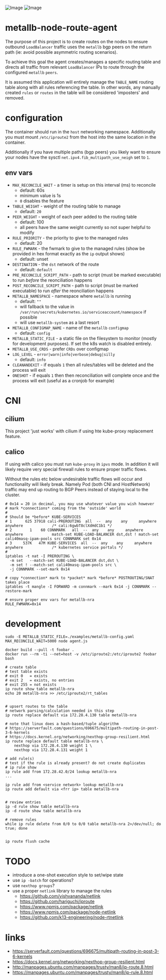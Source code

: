 ![Image](https://img.shields.io/docker/pulls/travisghansen/metallb-node-route-agent.svg)
![Image](https://img.shields.io/github/actions/workflow/status/travisghansen/metallb-node-route-agent/main.yml?branch=master&style=flat-square)

# metallb-node-route-agent

The purpose of this project is to create routes on the nodes to ensure outbound
`LoadBalancer` traffic uses the `metallb` bgp peers on the return path (ie:
avoid possible asymmetric routing scenarios).

To achieve this goal the agent creates/manages a specific routing table and
directs all traffic from relevant `LoadBalancer` IPs to route through the
configured `metallb` `peers`.

It is assumed this application will entirely manage the `TABLE_NAME` routing
table along with all rules referencing the table. In other words, any manually
created `rules` or `routes` in the table will be considered 'imposters' and
removed.

# configuration

The container should run in the `host` networking namespace. Additionally you
must mount `/etc/iproute2` from the host into the same location in the
container.

Additionally if you have multiple paths (bgp peers) you likely want to ensure
your nodes have the sysctl `net.ipv4.fib_multipath_use_neigh` set to `1`.

## env vars

- `MAX_RECONCILE_WAIT` - a timer is setup on this interval (ms) to reconcile
  - default: 60s
  - minimum value is 1s
  - `0` disables the feature
- `TABLE_WEIGHT` - weight of the routing table to manage
  - default: `20`
- `PEER_WEIGHT` - weight of each peer added to the routing table
  - default: 100
  - all peers have the same weight currently so not super helpful to modify
- `RULE_PRIORITY` - the priority to give to the managed rules
  - default: 20
- `RULE_FWMARK` - the fwmark to give to the managed rules (show be provided in
  hex format exactly as the `ip` output shows)
  - default: unset
- `DESTINATION` - the `dst` network of the route
  - default: `default`
- `PRE_RECONCILE_SCRIPT_PATH` - path to script (must be marked executable) to
  run _before_ the reonciliation happens
- `POST_RECONCILE_SCRIPT_PATH` - path to script (must be marked executable) to
  run _after_ the reonciliation happens
- `METALLB_NAMESPACE` - namespace where `metallb` is running
  - default: `""`
  - will fallback to the value in
    `/var/run/secrets/kubernetes.io/serviceaccount/namespace` if possible
  - will use `metallb-system` as a last resort
- `METALLB_CONFIGMAP_NAME` - name of the `metallb` `configmap`
  - default: `config`
- `METALLB_STATIC_FILE` - a static file on the filesystem to monitor (mostly
  for development purposes). If set the k8s watch is disabled entirely.
- `METALLB_USE_CRDS` - prefer `CRDs` over configmap
- `LOG_LEVEL` - `error|warn|info|verbose|debug|silly`
  - default: `info`
- `CLEANANDEXIT` - if equals `1` then all rules/tables will be deleted and the
  process will exit
- `ONESHOT` - if equals `1` then then reconciliation will complete once and the
  process will exit (useful as a cronjob for example)

# CNI

## cilium

This project 'just works' with cilium if using hte kube-proxy replacement feature.

## calico

If using with calico you must run `kube-proxy` in `ipvs` mode. In addition it
will likely require very special firewall rules to ensure proper traffic flows.

Without the rules etc below undesirable traffic flows will occur and
functionality will likely break. Namely Pod (both CNI and HostNetwork) traffic
may end up routing to BGP Peers instead of staying local to the cluster.

```
# 0x14 = 20 in decimal, you may use whatever value you wish however
# mark *connections* coming from the 'outside' world
# 
# Should be *before* KUBE-SERVICES
# 1      625 37918 cali-PREROUTING  all  --  any    any     anywhere             anywhere             /* cali:6gwbT8clXdHdC1b1 */
# 2        1    60 CONNMARK   all  --  any    any     anywhere             anywhere             match-set KUBE-LOAD-BALANCER dst,dst ! match-set cali40masq-ipam-pools src CONNMARK set 0x14
# 3     537K   47M KUBE-SERVICES  all  --  any    any     anywhere             anywhere             /* kubernetes service portals */
#
iptables -t nat -I PREROUTING \
  -m set   --match-set KUBE-LOAD-BALANCER dst,dst \
  -m set ! --match-set cali40masq-ipam-pools src \
  -j CONNMARK --set-mark 0x14

# copy *connection* mark to *packet* mark *before* POSTROUTING/SNAT takes place
iptables -t mangle -I FORWARD -m connmark --mark 0x14 -j CONNMARK --restore-mark

# ensure proper env vars for metallb-nra
RULE_FWMARK=0x14
```

# development

```
sudo -E METALLB_STATIC_FILE=./examples/metallb-config.yaml MAX_RECONCILE_WAIT=5000 node agent.js

docker build --pull -t foobar .
docker run --rm -ti --net=host -v /etc/iproute2:/etc/iproute2 foobar bash

# create table
# test table exists
# exit 0   = exists
# exit 2   = exists, no entries
# exit 255 = not exists
ip route show table metallb-nra
echo 20 metallb-nra >> /etc/iproute2/rt_tables


# upsert routes to the table
# network parsing/calculation needed in this step
ip route replace default via 172.28.4.130 table metallb-nra

# note that linux does a hash-based/tuple algorithm
# https://serverfault.com/questions/696675/multipath-routing-in-post-3-6-kernels
# https://docs.kernel.org/networking/nexthop-group-resilient.html
ip route replace default table metallb-nra \
    nexthop via 172.28.4.130 weight 1 \
    nexthop via 172.28.4.131 weight 1

# add rule(s)
# test if the rule is already present? do not create duplicates
# ip rule show
ip rule add from 172.28.42.0/24 lookup metallb-nra
...

ip rule add from <service network> lookup metallb-nra
ip route add default via <frr ip> table metallb-nra


# review entries
ip -d rule show table metallb-nra
ip -d route show table metallb-nra

# remove rules
while ip rule delete from 0/0 to 0/0 table metallb-nra 2>/dev/null; do true; done


ip route flush cache
```

# TODO

- introduce a one-shot execution style to set/wipe state
- use `ip -batch` for operations?
- use `nexthop groups`?
- use a proper `netlink` library to manage the rules
  - https://github.com/vishvananda/netlink
  - https://github.com/hariguchi/iproute
  - https://www.npmjs.com/package/netlink
  - https://www.npmjs.com/package/node-netlink
  - https://github.com/k13-engineering/node-rtnetlink

# links

- https://serverfault.com/questions/696675/multipath-routing-in-post-3-6-kernels
- https://docs.kernel.org/networking/nexthop-group-resilient.html
- http://manpages.ubuntu.com/manpages/trusty/man8/ip-route.8.html
- https://manpages.ubuntu.com/manpages/trusty/man8/ip-rule.8.html
